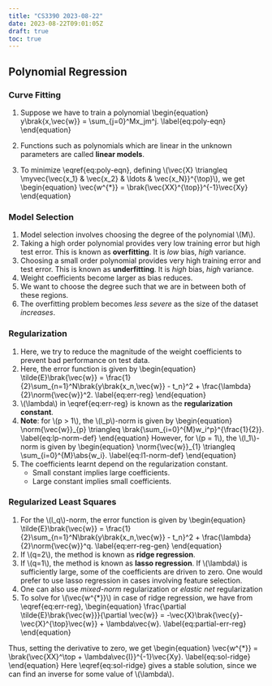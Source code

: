 ```yaml
---
title: "CS3390 2023-08-22"
date: 2023-08-22T09:01:05Z
draft: true
toc: true
---
```


## Polynomial Regression

### Curve Fitting

1. Suppose we have to train a polynomial
\begin{equation}
y\brak{x,\vec{w}} = \sum_{j=0}^Mx\_jm^j.
\label{eq:poly-eqn}
\end{equation}

2. Functions such as polynomials which are linear in the unknown parameters are called **linear models**.

3. To minimize \eqref{eq:poly-eqn}, defining \\(\vec{X} \triangleq \myvec{\vec{x\_1} & \vec{x\_2} & \ldots & \vec{x\_N}}^{\top}\\), we get
\begin{equation}
\vec{w^{\*}} = \brak{\vec{XX}^{\top}}^{-1}\vec{Xy}
\end{equation}

### Model Selection

1. Model selection involves choosing the degree of the polynomial \\(M\\).
2. Taking a high order polynomial provides very low training error but high test error. This is known as **overfitting**. It is _low_ bias, _high_ variance.
3. Choosing a small order polynomial provides very high training error and test error. This is known as **underfitting**. It is _high_ bias, _high_ variance.
4. Weight coefficients become larger as bias reduces.
5. We want to choose the degree such that we are in between both of these regions.
6. The overfitting problem becomes _less severe_ as the size of the dataset _increases_.

### Regularization
1. Here, we try to reduce the magnitude of the weight coefficients to prevent bad performance on test data.
2. Here, the error function is given by
\begin{equation}
\tilde{E}\brak{\vec{w}} = \frac{1}{2}\sum_{n=1}^N\brak{y\brak{x\_n,\vec{w}} - t\_n}^2 + \frac{\lambda}{2}\norm{\vec{w}}^2.
\label{eq:err-reg}
\end{equation}
3. \\(\lambda\\) in \eqref{eq:err-reg} is known as the **regularization constant**.
4. **Note**: for \\(p > 1\\), the \\(l\_p\\)-norm is given by
\begin{equation}
\norm{\vec{w}}\_{p} \triangleq \brak{\sum_{i=0}^{M}w\_i^p}^{\frac{1}{2}}.
\label{eq:lp-norm-def}
\end{equation}
However, for \\(p = 1\\), the \\(l\_1\\)-norm is given by
\begin{equation}
\norm{\vec{w}}\_{1} \triangleq \sum_{i=0}^{M}\abs{w\_i}.
\label{eq:l1-norm-def}
\end{equation}
5. The coefficients learnt depend on the regularization constant.
    - Small constant implies large coefficients.
    - Large constant implies small coefficients.

### Regularized Least Squares

1. For the \\(l\_q\\)-norm, the error function is given by
\begin{equation}
\tilde{E}\brak{\vec{w}} = \frac{1}{2}\sum_{n=1}^N\brak{y\brak{x\_n,\vec{w}} - t\_n}^2 + \frac{\lambda}{2}\norm{\vec{w}}^q.
\label{eq:err-reg-gen}
\end{equation}
2. If \\(q=2\\), the method is known as **ridge regression**.
3. If \\(q=1\\), the method is known as **lasso regression**. If \\(\lambda\\) is sufficiently large, some of the coefficients are driven to zero. One would prefer to use lasso regression in cases involving feature selection.
4. One can also use _mixed-norm_ regularization or _elastic net_ regularization
5. To solve for \\(\vec{w^{\*}}\\) in case of ridge regression, we have from \eqref{eq:err-reg},
\begin{equation}
\frac{\partial \tilde{E}\brak{\vec{w}}}{\partial \vec{w}} = -\vec{X}\brak{\vec{y}-\vec{X}^{\top}\vec{w}} + \lambda\vec{w}.
\label{eq:partial-err-reg}
\end{equation}

Thus, setting the derivative to zero, we get
\begin{equation}
\vec{w^{\*}} = \brak{\vec{XX}^\top + \lambda\vec{I}}^{-1}\vec{Xy}.
\label{eq:sol-ridge}
\end{equation}
Here \eqref{eq:sol-ridge} gives a stable solution, since we can find an inverse for some value of \\(\lambda\\).
